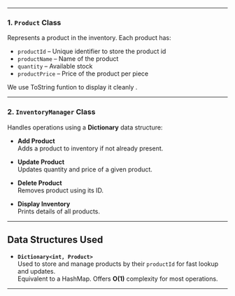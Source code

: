 
---

###  1. `Product` Class
Represents a product in the inventory. Each product has:
- `productId` – Unique identifier to store the product id
- `productName` – Name of the product
- `quantity` – Available stock
- `productPrice` – Price of the product per piece

We use ToString funtion to display it cleanly .

---

###  2. `InventoryManager` Class
Handles  operations using a **Dictionary** data structure:

- **Add Product**  
  Adds a product to inventory if not already present.

- **Update Product**  
  Updates quantity and price of a given product.

- **Delete Product**  
  Removes product using its ID.

- **Display Inventory**  
  Prints details of all products.

---

##  Data Structures Used

- **`Dictionary<int, Product>`**  
  Used to store and manage products by their `productId` for fast lookup and updates.  
  Equivalent to a HashMap. Offers **O(1)** complexity for most operations.

---
